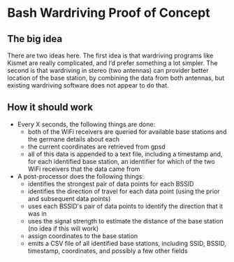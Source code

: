 # Bash Wardriving Proof of Concept

## The big idea
There are two ideas here. The first idea is that wardriving programs like Kismet are really complicated, and I’d prefer something a lot simpler. The second is that wardriving in stereo (two antennas) can provider better location of the base station, by combining the data from both antennas, but existing wardriving software does not appear to do that.

## How it should work

- Every X seconds, the following things are done:
  - both of the WiFi receivers are queried for available base stations and the germane details about each
  - the current coordinates are retrieved from gpsd
  - all of this data is appended to a text file, including a timestamp and, for each identified base station, an identifier for which of the two WiFi receivers that the data came from
- A post-processor does the following things:
  - identifies the strongest pair of data points for each BSSID
  - identifies the direction of travel for each data point (using the prior and subsequent data points)
  - uses each BSSID's pair of data points to identify the direction that it was in
  - uses the signal strength to estimate the distance of the base station (no idea if this will work)
  - assign coordinates to the base station
  - emits a CSV file of all identified base stations, including SSID, BSSID, timestamp, coordinates, and possibly a few other fields
